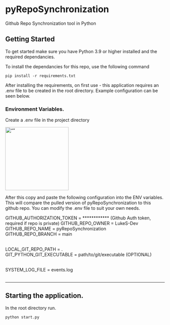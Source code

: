 # pyRepoSynchronization

Github Repo Synchronization tool in Python

## Getting Started

To get started make sure you have Python 3.9 or higher installed and the required dependancies. 

To install the dependancies for this repo, use the following command

```
pip install -r requirements.txt 
```

After installing the requirements, on first use - this application requires an .env file to be created in the root directory. Example configuration can be seen below.<br>

### Environment Variables.

Create a .env file in the project directory

<p align ="left">
    <img src="https://user-images.githubusercontent.com/110707048/230695654-409acce3-f4b7-4584-8159-683098de443d.png" alt= “” width="200" height="200">
</p>

After this copy and paste the following configuration into the ENV variables. This will compare the pulled version of pyRepoSynchronization to this github repo. You can modify the .env file to suit your own needs.

GITHUB_AUTHORIZATION_TOKEN  = ************ (Github Auth token, required if repo is private)
GITHUB_REPO_OWNER           = LukeS-Dev <br>
GITHUB_REPO_NAME            = pyRepoSynchronization <br>
GITHUB_REPO_BRANCH          = main <br><br>

LOCAL_GIT_REPO_PATH         = . <br>
GIT_PYTHON_GIT_EXECUTABLE   = path/to/git/executable (OPTIONAL) <br><br>

SYSTEM_LOG_FILE             = events.log <br><br>


---
## Starting the application.

In the root directory run. 

```
python start.py 
```
